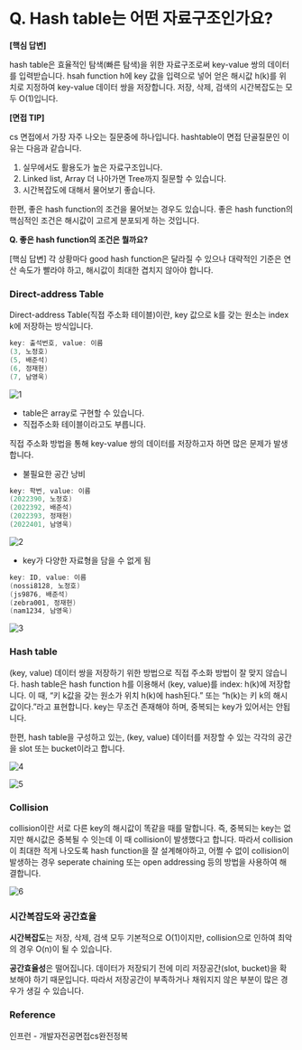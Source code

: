 # Q. Hash table는 어떤 자료구조인가요?

**[핵심 답변]**

hash table은 효율적인 탐색(빠른 탐색)을 위한 자료구조로써 key-value 쌍의 데이터를 입력받습니다. hsah function h에 key 값을 입력으로 넣어 얻은 해시값 h(k)를 위치로 지정하여 key-value 데이터 쌍을 저장합니다. 저장, 삭제, 검색의 시간복잡도는 모두 O(1)입니다.

**[면접 TIP]**

cs 면접에서 가장 자주 나오는 질문중에 하나입니다. hashtable이 면접 단골질문인 이유는 다음과 같습니다.

1. 실무에서도 활용도가 높은 자료구조입니다.
2. Linked list, Array 더 나아가면 Tree까지 질문할 수 있습니다.
3. 시간복잡도에 대해서 물어보기 좋습니다.

한편, 좋은 hash function의 조건을 물어보는 경우도 있습니다. 좋은 hash function의 핵심적인 조건은 해시값이 고르게 분포되게 하는 것입니다.

**Q. 좋은 hash function의 조건은 뭘까요?**

[핵심 답변] 각 상황마다 good hash function은 달라질 수 있으나 대략적인 기준은 연산 속도가 빨라야 하고, 해시값이 최대한 겹치지 않아야 합니다.

### Direct-address Table

Direct-address Table(직접 주소화 테이블)이란, key 값으로 k를 갖는 원소는 index k에 저장하는 방식입니다.

```java
key: 출석번호, value: 이름
(3, 노정호)
(5, 배준석)
(6, 정재헌)
(7, 남영욱)
```

![1](https://user-images.githubusercontent.com/48662662/189540914-79229cc1-afa9-4559-9f5d-0178e325de87.PNG)

- table은 array로 구현할 수 있습니다.
- 직접주소화 테이블이라고도 부릅니다.

직접 주소화 방법을 통해 key-value 쌍의 데이터를 저장하고자 하면 많은 문제가 발생합니다.

- 불필요한 공간 낭비

```java
key: 학번, value: 이름
(2022390, 노정호)
(2022392, 배준석)
(2022393, 정재헌)
(2022401, 남영욱)
```

![2](https://user-images.githubusercontent.com/48662662/189540931-2cacaf33-dabe-4c67-a61f-7460e9cad77b.PNG)

- key가 다양한 자료형을 담을 수 없게 됨

```java
key: ID, value: 이름
(nossi8128, 노정호)
(js9876, 배준석)
(zebra001, 정재헌)
(nam1234, 남영욱)
```

![3](https://user-images.githubusercontent.com/48662662/189540948-3e1a813b-58f3-413f-b975-f18884d73cfc.PNG)

### Hash table

(key, value) 데이터 쌍을 저장하기 위한 방법으로 직접 주소화 방법이 잘 맞지 않습니다. hash table은 hash function h를 이용해서 (key, value)를 index: h(k)에 저장합니다. 이 때, “키 k값을 갖는 원소가 위치 h(k)에 hash된다.” 또는 “h(k)는 키 k의 해시값이다.”라고 표현합니다. key는 무조건 존재해야 하며, 중복되는 key가 있어서는 안됩니다. 

  한편, hash table을 구성하고 있는, (key, value) 데이터를 저장할 수 있는 각각의 공간을 slot 또는 bucket이라고 합니다.

![4](https://user-images.githubusercontent.com/48662662/189540956-0524e524-c2b9-41fd-a7f8-2e167ae1c9a7.PNG)

![5](https://user-images.githubusercontent.com/48662662/189540962-bcc2ff74-d910-44a3-8832-16b420444a58.PNG)

### Collision

collision이란 서로 다른 key의 해시값이 똑같을 때를 말합니다. 즉, 중복되는 key는 없지만 해시값은 중복될 수 잇는데 이 때 collision이 발생했다고 합니다. 따라서 collision이 최대한 적게 나오도록 hash function을 잘 설계해야하고, 어쩔 수 없이 collision이 발생하는 경우 seperate chaining 또는 open addressing 등의 방법을 사용하여 해결합니다.

![6](https://user-images.githubusercontent.com/48662662/189540967-3c9a9194-fe82-43fd-8e4c-5e4e09d763ac.PNG)

### 시간복잡도와 공간효율

**시간복잡도**는 저장, 삭제, 검색 모두 기본적으로 O(1)이지만, collision으로 인하여 최악의 경우 O(n)이 될 수 있습니다. 

**공간효율성**은 떨어집니다. 데이터가 저장되기 전에 미리 저장공간(slot, bucket)을 확보해야 하기 때문입니다. 따라서 저장공간이 부족하거나 채워지지 않은 부분이 많은 경우가 생길 수 있습니다.

### Reference

인프런 - 개발자전공면접cs완전정복
